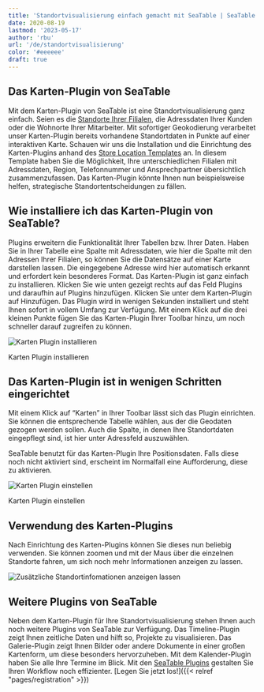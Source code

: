 ```yaml
---
title: 'Standortvisualisierung einfach gemacht mit SeaTable | SeaTable'
date: 2020-08-19
lastmod: '2023-05-17'
author: 'rbu'
url: '/de/standortvisualisierung'
color: '#eeeeee'
draft: true
---
```


## Das Karten-Plugin von SeaTable

Mit dem Karten-Plugin von SeaTable ist eine Standortvisualisierung ganz einfach. Seien es die [Standorte Ihrer Filialen](https://seatable.io/vorlage/d6nlvef8ram9wwbkjhziwa/), die Adressdaten Ihrer Kunden oder die Wohnorte Ihrer Mitarbeiter. Mit sofortiger Geokodierung verarbeitet unser Karten-Plugin bereits vorhandene Standortdaten in Punkte auf einer interaktiven Karte. Schauen wir uns die Installation und die Einrichtung des Karten-Plugins anhand des [Store Location Templates](https://seatable.io/vorlage/d6nlvef8ram9wwbkjhziwa/) an. In diesem Template haben Sie die Möglichkeit, Ihre unterschiedlichen Filialen mit Adressdaten, Region, Telefonnummer und Ansprechpartner übersichtlich zusammenzufassen. Das Karten-Plugin könnte Ihnen nun beispielsweise helfen, strategische Standortentscheidungen zu fällen.

## Wie installiere ich das Karten-Plugin von SeaTable?

Plugins erweitern die Funktionalität Ihrer Tabellen bzw. Ihrer Daten. Haben Sie in Ihrer Tabelle eine Spalte mit Adressdaten, wie hier die Spalte mit den Adressen Ihrer Filialen, so können Sie die Datensätze auf einer Karte darstellen lassen. Die eingegebene Adresse wird hier automatisch erkannt und erfordert kein besonderes Format. Das Karten-Plugin ist ganz einfach zu installieren. Klicken Sie wie unten gezeigt rechts auf das Feld Plugins und daraufhin auf Plugins hinzufügen. Klicken Sie unter dem Karten-Plugin auf Hinzufügen. Das Plugin wird in wenigen Sekunden installiert und steht Ihnen sofort in vollem Umfang zur Verfügung. Mit einem Klick auf die drei kleinen Punkte fügen Sie das Karten-Plugin Ihrer Toolbar hinzu, um noch schneller darauf zugreifen zu können.

![Karten Plugin installieren](https://seatable.io/wp-content/uploads/2020/08/Karten-Plugin-Installieren.gif)

Karten Plugin installieren

## Das Karten-Plugin ist in wenigen Schritten eingerichtet

Mit einem Klick auf “Karten” in Ihrer Toolbar lässt sich das Plugin einrichten. Sie können die entsprechende Tabelle wählen, aus der die Geodaten gezogen werden sollen. Auch die Spalte, in denen Ihre Standortdaten eingepflegt sind, ist hier unter Adressfeld auszuwählen.

SeaTable benutzt für das Karten-Plugin Ihre Positionsdaten. Falls diese noch nicht aktiviert sind, erscheint im Normalfall eine Aufforderung, diese zu aktivieren.

![Karten Plugin einstellen](https://seatable.io/wp-content/uploads/2020/08/Karten-Plugin-Einstellen.gif)

Karten Plugin einstellen

## Verwendung des Karten-Plugins

Nach Einrichtung des Karten-Plugins können Sie dieses nun beliebig verwenden. Sie können zoomen und mit der Maus über die einzelnen Standorte fahren, um sich noch mehr Informationen anzeigen zu lassen.

![Zusätzliche Standortinfomationen anzeigen lassen](https://seatable.de/wp-content/uploads/2020/08/Bildschirmfoto-2020-08-03-um-11.43.44.png)

## Weitere Plugins von SeaTable

Neben dem Karten-Plugin für Ihre Standortvisualisierung stehen Ihnen auch noch weitere Plugins von SeaTable zur Verfügung. Das Timeline-Plugin zeigt Ihnen zeitliche Daten und hilft so, Projekte zu visualisieren. Das Galerie-Plugin zeigt Ihnen Bilder oder andere Dokumente in einer großen Kartenform, um diese besonders hervorzuheben. Mit dem Kalender-Plugin haben Sie alle Ihre Termine im Blick. Mit den [SeaTable Plugins](https://seatable.io/seatable-plugins/) gestalten Sie Ihren Workflow noch effizienter. [Legen Sie jetzt los!]({{< relref "pages/registration" >}})

